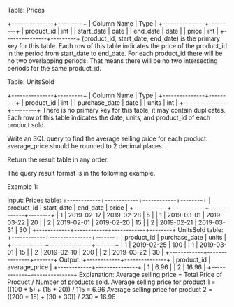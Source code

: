  Table: Prices
 
 
 +---------------+---------+
 | Column Name   | Type    |
 +---------------+---------+
 | product_id    | int     |
 | start_date    | date    |
 | end_date      | date    |
 | price         | int     |
 +---------------+---------+
 (product_id, start_date, end_date) is the primary key for this table.
 Each row of this table indicates the price of the product_id in the period
 from start_date to end_date.
 For each product_id there will be no two overlapping periods. That means
 there will be no two intersecting periods for the same product_id.
 
 
 
 
 Table: UnitsSold
 
 
 +---------------+---------+
 | Column Name   | Type    |
 +---------------+---------+
 | product_id    | int     |
 | purchase_date | date    |
 | units         | int     |
 +---------------+---------+
 There is no primary key for this table, it may contain duplicates.
 Each row of this table indicates the date, units, and product_id of each
 product sold. 
 
 
 
 
 Write an SQL query to find the average selling price for each product.
 average_price should be rounded to 2 decimal places.
 
 Return the result table in any order.
 
 The query result format is in the following example.
 
 
 Example 1:
 
 
 Input: 
 Prices table:
 +------------+------------+------------+--------+
 | product_id | start_date | end_date   | price  |
 +------------+------------+------------+--------+
 | 1          | 2019-02-17 | 2019-02-28 | 5      |
 | 1          | 2019-03-01 | 2019-03-22 | 20     |
 | 2          | 2019-02-01 | 2019-02-20 | 15     |
 | 2          | 2019-02-21 | 2019-03-31 | 30     |
 +------------+------------+------------+--------+
 UnitsSold table:
 +------------+---------------+-------+
 | product_id | purchase_date | units |
 +------------+---------------+-------+
 | 1          | 2019-02-25    | 100   |
 | 1          | 2019-03-01    | 15    |
 | 2          | 2019-02-10    | 200   |
 | 2          | 2019-03-22    | 30    |
 +------------+---------------+-------+
 Output: 
 +------------+---------------+
 | product_id | average_price |
 +------------+---------------+
 | 1          | 6.96          |
 | 2          | 16.96         |
 +------------+---------------+
 Explanation: 
 Average selling price = Total Price of Product / Number of products sold.
 Average selling price for product 1 = ((100 * 5) + (15 * 20)) / 115 = 6.96
 Average selling price for product 2 = ((200 * 15) + (30 * 30)) / 230 =
 16.96
 
 


